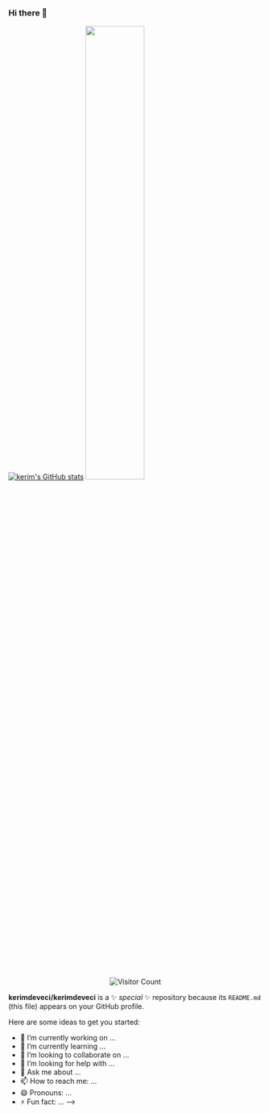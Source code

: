 ### Hi there 👋


[![kerim's GitHub stats](https://github-readme-stats.vercel.app/api?username=kerimdeveci&show_icons=true&theme=radical)](https://github.com/anuraghazra/github-readme-stats)
<img  src="https://github-readme-streak-stats.herokuapp.com/?user=kerimdeveci&theme=dark" width="48%" >
<p align="center"> 
  <img src="https://profile-counter.glitch.me/kerimdeveci/count.svg" alt="Visitor Count" align="center" />
</p>

**kerimdeveci/kerimdeveci** is a ✨ _special_ ✨ repository because its `README.md` (this file) appears on your GitHub profile.

Here are some ideas to get you started:

- 🔭 I’m currently working on ...
- 🌱 I’m currently learning ...
- 👯 I’m looking to collaborate on ...
- 🤔 I’m looking for help with ...
- 💬 Ask me about ...
- 📫 How to reach me: ...
- 😄 Pronouns: ...
- ⚡ Fun fact: ...
-->
